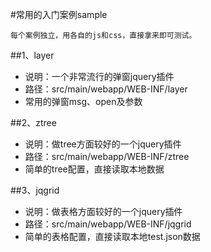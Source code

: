 #常用的入门案例sample

~~~
每个案例独立，用各自的js和css，直接拿来即可测试。
~~~

##1、layer
- 说明：一个非常流行的弹窗jquery插件
- 路径：src/main/webapp/WEB-INF/layer
- 常用的弹窗msg、open及参数

##2、ztree
- 说明：做tree方面较好的一个jquery插件
- 路径：src/main/webapp/WEB-INF/ztree
- 简单的tree配置，直接读取本地数据

##3、jqgrid
- 说明：做表格方面较好的一个jquery插件
- 路径：src/main/webapp/WEB-INF/jqgrid
- 简单的表格配置，直接读取本地test.json数据